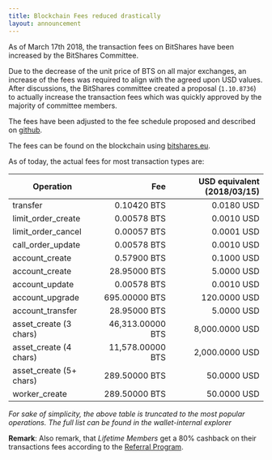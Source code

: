 ```yaml
---
title: Blockchain Fees reduced drastically
layout: announcement
---
```


As of March 17th 2018, the transaction fees on BitShares have
been increased by the BitShares Committee.

Due to the decrease of the unit price of BTS on all major exchanges, an increase 
of the fees was required to align with the agreed upon USD values.
After discussions, the BitShares committee created a
proposal (`1.10.8736`) to actually increase the transaction
fees which was quickly approved by the majority of committee members.

The fees have been adjusted to the fee schedule proposed and described
on [github](https://raw.githubusercontent.com/BitShares-Committee/Instructions/master/usd-denominated-fees/config.py).

The fees can be found on the blockchain using [bitshares.eu](https://wallet.bitshares.eu/explorer/fees).

As of today, the actual fees for most transaction types are:

| Operation                                 |                      Fee |  USD equivalent (2018/03/15)|
| ----------------------------------------- | ------------------------:| --------------------:|
| transfer                                  |              0.10420 BTS |           0.0180 USD |
| limit_order_create                        |              0.00578 BTS |           0.0010 USD |
| limit_order_cancel                        |              0.00057 BTS |           0.0001 USD |
| call_order_update                         |              0.00578 BTS |           0.0010 USD |
| account_create                            |              0.57900 BTS |           0.1000 USD |
| account_create                            |             28.95000 BTS |           5.0000 USD |
| account_update                            |              0.00578 BTS |           0.0010 USD |
| account_upgrade                           |            695.00000 BTS |         120.0000 USD |
| account_transfer                          |             28.95000 BTS |           5.0000 USD |
| asset_create (3 chars)                    |         46,313.00000 BTS |       8,000.0000 USD |
| asset_create (4 chars)                    |         11,578.00000 BTS |       2,000.0000 USD |
| asset_create (5+ chars)                   |            289.50000 BTS |          50.0000 USD |
| worker_create                             |            289.50000 BTS |          50.0000 USD |

*For sake of simplicity, the above table is truncated to the most
popular operations. The full list can be found in the wallet-internal
explorer*

**Remark**: Also remark, that *Lifetime Members* get a 80% cashback on
their transactions fees according to the [Referral Program](https://bitshares.org/referral-program/).
